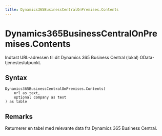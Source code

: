 ```yaml
---
title: Dynamics365BusinessCentralOnPremises.Contents
---
```


# Dynamics365BusinessCentralOnPremises.Contents


Indtast URL-adressen til dit Dynamics 365 Business Central (lokal) OData-tjenesteslutpunkt.


## Syntax

```powerquery
Dynamics365BusinessCentralOnPremises.Contents(
    url as text,
    optional company as text
) as table
```


## Remarks

Returnerer en tabel med relevante data fra Dynamics 365 Business Central.


